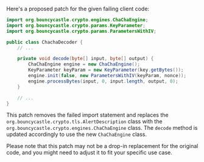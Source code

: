 Here's a proposed patch for the given failing client code:

```java
import org.bouncycastle.crypto.engines.ChaChaEngine;
import org.bouncycastle.crypto.params.KeyParameter;
import org.bouncycastle.crypto.params.ParametersWithIV;

public class ChachaDecoder {
    // ...

    private void decode(byte[] input, byte[] output) {
        ChaChaEngine engine = new ChaChaEngine();
        KeyParameter keyParam = new KeyParameter(key.getBytes());
        engine.init(false, new ParametersWithIV(keyParam, nonce));
        engine.processBytes(input, 0, input.length, output, 0);
    }

    // ...
}
```

This patch removes the failed import statement and replaces the `org.bouncycastle.crypto.tls.AlertDescription` class with the `org.bouncycastle.crypto.engines.ChaChaEngine` class. The `decode` method is updated accordingly to use the new `ChaChaEngine` class.

Please note that this patch may not be a drop-in replacement for the original code, and you might need to adjust it to fit your specific use case.